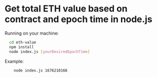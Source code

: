
# Get total ETH value based on contract and epoch time in node.js

Running on your machine:

```bash
  cd eth-value
  npm install
  node index.js [yourDesiredEpochTime]
```
    
Example:


```bash
    node index.js 1676210166
```